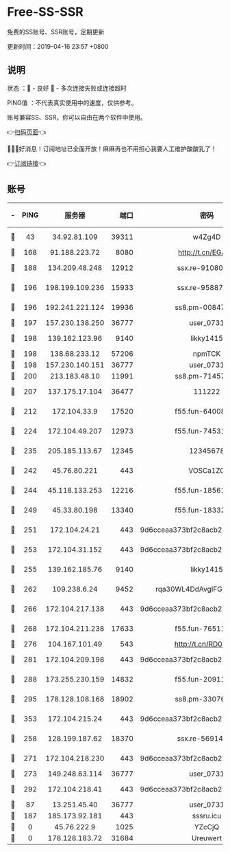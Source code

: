# Free-SS-SSR

免费的SS账号、SSR账号，定期更新

更新时间：2019-04-16 23:57 +0800

## 说明

状态     ：🙂 - 良好 🙁 - 多次连接失败或连接超时

PING值   ：不代表真实使用中的速度，仅供参考。

账号兼容SS、SSR，你可以自由在两个软件中使用。

👉[扫码页面](https://liesauer.github.io/Free-SS-SSR/)👈

🎉🎉🎉好消息！订阅地址已全面开放！麻麻再也不用担心我要人工维护酸酸乳了！

👉[订阅链接](https://www.liesauer.net/yogurt/subscribe?ACCESS_TOKEN=DAYxR3mMaZAsaqUb)👈

## 账号

|-|PING|服务器|端口|密码|加密方式|区域|
|:----:|:----:|:-----:|-----:|:----:|:----:|:----:|
|🙂|43|34.92.81.109|39311|w4Zg4D|chacha20-ietf|US|
|🙂|168|91.188.223.72|8080|http://t.cn/EGJIyrl|rc4-md5|RU|
|🙂|188|134.209.48.248|12912|ssx.re-91080616|aes-256-cfb|US|
|🙂|196|198.199.109.236|15933|ssx.re-95887185|aes-256-cfb|US|
|🙂|196|192.241.221.124|19936|ss8.pm-00847674|aes-256-cfb|US|
|🙂|197|157.230.138.250|36777|user_0731|chacha20|US|
|🙂|198|139.162.123.96|9140|likky1415|aes-256-cfb|JP|
|🙂|198|138.68.233.12|57206|npmTCK|rc4-md5|US|
|🙂|198|157.230.140.151|36777|user_0731|chacha20|US|
|🙂|200|213.183.48.10|11991|ss8.pm-71457072|rc4-md5|RU|
|🙂|207|137.175.17.104|36477|111222|aes-256-cfb|US|
|🙂|212|172.104.33.9|17520|f55.fun-64008519|aes-256-cfb|SG|
|🙂|224|172.104.49.207|12973|f55.fun-74531550|aes-256-cfb|SG|
|🙂|235|205.185.113.67|12345|12345678|aes-256-cfb|US|
|🙂|242|45.76.80.221|443|VOSCa1ZG|aes-256-cfb|DE|
|🙂|244|45.118.133.253|12216|f55.fun-18561678|aes-256-cfb|SG|
|🙂|249|45.33.80.198|13340|f55.fun-18332298|aes-256-cfb|US|
|🙂|251|172.104.24.21|443|9d6cceaa373bf2c8acb22e60b6a58be6|aes-256-cfb|US|
|🙂|253|172.104.31.152|443|9d6cceaa373bf2c8acb22e60b6a58be6|aes-256-cfb|US|
|🙂|255|139.162.185.76|9140|likky1415|aes-256-cfb|DE|
|🙂|262|109.238.6.24|9452|rqa30WL4DdAvgIFG6Fs3znzTa|aes-256-cfb|FR|
|🙂|266|172.104.217.138|443|9d6cceaa373bf2c8acb22e60b6a58be6|aes-256-cfb|US|
|🙂|268|172.104.211.238|17633|f55.fun-76511105|aes-256-cfb|US|
|🙂|276|104.167.101.49|543|http://t.cn/RD0D7sx|rc4-md5|CA|
|🙂|281|172.104.209.198|443|9d6cceaa373bf2c8acb22e60b6a58be6|aes-256-cfb|US|
|🙂|288|173.255.230.159|14832|f55.fun-20911202|aes-256-cfb|US|
|🙂|295|178.128.108.168|18902|ss8.pm-33076243|aes-256-cfb|SG|
|🙂|353|172.104.215.24|443|9d6cceaa373bf2c8acb22e60b6a58be6|aes-256-cfb|US|
|🙂|258|128.199.187.62|18370|ssx.re-56914452|aes-256-cfb|SG|
|🙂|271|172.104.218.230|443|9d6cceaa373bf2c8acb22e60b6a58be6|aes-256-cfb|US|
|🙂|273|149.248.63.114|36777|user_0731|chacha20|CA|
|🙂|292|172.104.218.41|443|9d6cceaa373bf2c8acb22e60b6a58be6|aes-256-cfb|US|
|🙁|87|13.251.45.40|36777|user_0731|chacha20|SG|
|🙁|187|185.173.92.181|443|sssru.icu|rc4-md5|RU|
|🙁|0|45.76.222.9|1025|YZcCjQ|rc4-md5|JP|
|🙁|0|178.128.183.72|31684|Ureuwert|chacha20|US|
